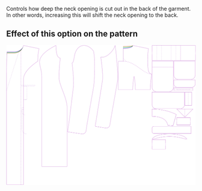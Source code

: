 
Controls how deep the neck opening is cut out in the back of the garment.
In other words, increasing this will shift the neck opening to the back.


## Effect of this option on the pattern
![This image shows the effect of this option by superimposing several variants that have a different value for this option](carlita_backneckcutout_sample.svg "Effect of this option on the pattern")
